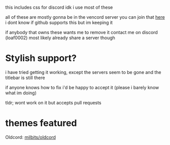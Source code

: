 this includes css for discord
idk i use most of these

all of these are mostly gonna be in the vencord server you can join that [here](https://discord.gg/4Ds9QfGn87) i dont know if github supports this but im keeping it

if anybody that owns these wants me to remove it contact me on discord (loaf0002) most likely already share a server though
# Stylish support?
i have tried getting it working, except the servers seem to be gone and the titlebar is still there

if anyone knows how to fix i'd be happy to accept it (please i barely know what im doing)

tldr; wont work on it but accepts pull requests
# themes featured

Oldcord: [milbits/oldcord](https://github.com/milbits/oldcord)
